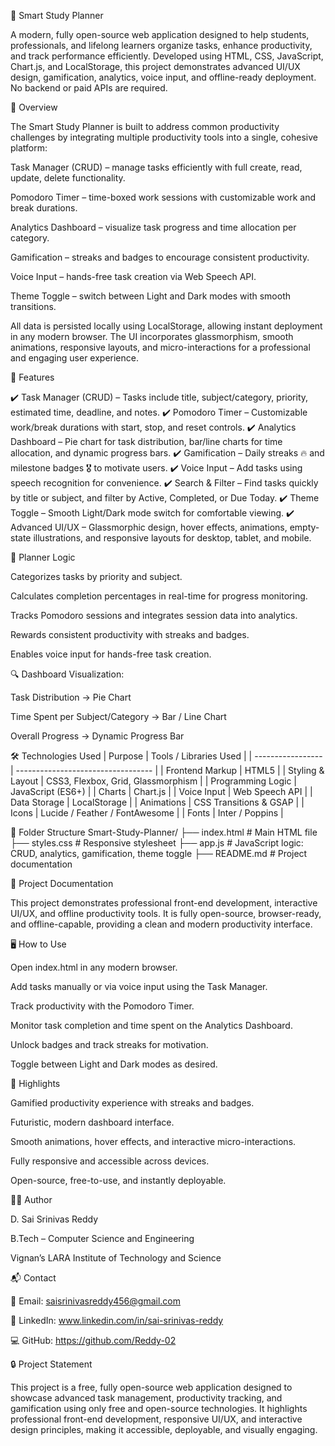 🌟 Smart Study Planner

A modern, fully open-source web application designed to help students, professionals, and lifelong learners organize tasks, enhance productivity, and track performance efficiently. Developed using HTML, CSS, JavaScript, Chart.js, and LocalStorage, this project demonstrates advanced UI/UX design, gamification, analytics, voice input, and offline-ready deployment. No backend or paid APIs are required.

📘 Overview

The Smart Study Planner is built to address common productivity challenges by integrating multiple productivity tools into a single, cohesive platform:

Task Manager (CRUD) – manage tasks efficiently with full create, read, update, delete functionality.

Pomodoro Timer – time-boxed work sessions with customizable work and break durations.

Analytics Dashboard – visualize task progress and time allocation per category.

Gamification – streaks and badges to encourage consistent productivity.

Voice Input – hands-free task creation via Web Speech API.

Theme Toggle – switch between Light and Dark modes with smooth transitions.

All data is persisted locally using LocalStorage, allowing instant deployment in any modern browser. The UI incorporates glassmorphism, smooth animations, responsive layouts, and micro-interactions for a professional and engaging user experience.

🚀 Features

✔️ Task Manager (CRUD) – Tasks include title, subject/category, priority, estimated time, deadline, and notes.
✔️ Pomodoro Timer – Customizable work/break durations with start, stop, and reset controls.
✔️ Analytics Dashboard – Pie chart for task distribution, bar/line charts for time allocation, and dynamic progress bars.
✔️ Gamification – Daily streaks 🔥 and milestone badges 🎖️ to motivate users.
✔️ Voice Input – Add tasks using speech recognition for convenience.
✔️ Search & Filter – Find tasks quickly by title or subject, and filter by Active, Completed, or Due Today.
✔️ Theme Toggle – Smooth Light/Dark mode switch for comfortable viewing.
✔️ Advanced UI/UX – Glassmorphic design, hover effects, animations, empty-state illustrations, and responsive layouts for desktop, tablet, and mobile.

🧠 Planner Logic

Categorizes tasks by priority and subject.

Calculates completion percentages in real-time for progress monitoring.

Tracks Pomodoro sessions and integrates session data into analytics.

Rewards consistent productivity with streaks and badges.

Enables voice input for hands-free task creation.

🔍 Dashboard Visualization:

Task Distribution → Pie Chart

Time Spent per Subject/Category → Bar / Line Chart

Overall Progress → Dynamic Progress Bar

🛠️ Technologies Used
| Purpose           | Tools / Libraries Used             |
| ----------------- | ---------------------------------- |
| Frontend Markup   | HTML5                              |
| Styling & Layout  | CSS3, Flexbox, Grid, Glassmorphism |
| Programming Logic | JavaScript (ES6+)                  |
| Charts            | Chart.js                           |
| Voice Input       | Web Speech API                     |
| Data Storage      | LocalStorage                       |
| Animations        | CSS Transitions & GSAP             |
| Icons             | Lucide / Feather / FontAwesome     |
| Fonts             | Inter / Poppins                    |

📁 Folder Structure
Smart-Study-Planner/
├── index.html       # Main HTML file
├── styles.css       # Responsive stylesheet
├── app.js           # JavaScript logic: CRUD, analytics, gamification, theme toggle
├── README.md        # Project documentation

📄 Project Documentation

This project demonstrates professional front-end development, interactive UI/UX, and offline productivity tools. It is fully open-source, browser-ready, and offline-capable, providing a clean and modern productivity interface.

🖥️ How to Use

Open index.html in any modern browser.

Add tasks manually or via voice input using the Task Manager.

Track productivity with the Pomodoro Timer.

Monitor task completion and time spent on the Analytics Dashboard.

Unlock badges and track streaks for motivation.

Toggle between Light and Dark modes as desired.

🌟 Highlights

Gamified productivity experience with streaks and badges.

Futuristic, modern dashboard interface.

Smooth animations, hover effects, and interactive micro-interactions.

Fully responsive and accessible across devices.

Open-source, free-to-use, and instantly deployable.

👨‍💻 Author

D. Sai Srinivas Reddy

B.Tech – Computer Science and Engineering

Vignan’s LARA Institute of Technology and Science

📬 Contact

📧 Email: saisrinivasreddy456@gmail.com

🔗 LinkedIn: www.linkedin.com/in/sai-srinivas-reddy

💻 GitHub: https://github.com/Reddy-02

🔒 Project Statement

This project is a free, fully open-source web application designed to showcase advanced task management, productivity tracking, and gamification using only free and open-source technologies. It highlights professional front-end development, responsive UI/UX, and interactive design principles, making it accessible, deployable, and visually engaging.
